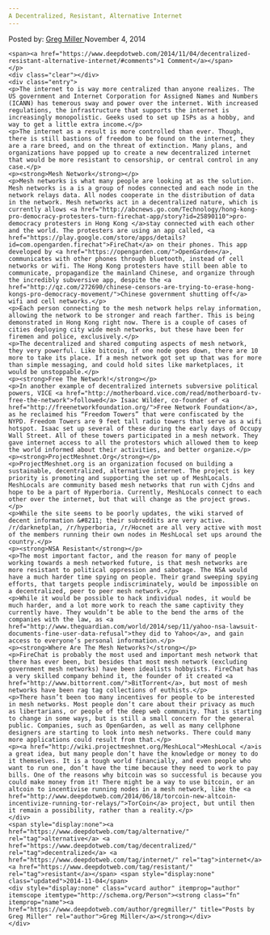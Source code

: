 ```yaml
---
A Decentralized, Resistant, Alternative Internet
---
```

<article class="post-listing post-7271 post type-post status-publish format-standard has-post-thumbnail hentry category-deepdot-news tag-alternative tag-decentralized tag-internet tag-resistant">
    <div class="post-inner">
        <span>Posted by: <a href="https://www.deepdotweb.com/author/gregmiller/" title="">Greg Miller </a></span>
    <span>November 4, 2014</span>
    
    <span><a href="https://www.deepdotweb.com/2014/11/04/decentralized-resistant-alternative-internet/#comments">1 Comment</a></span>
    </p>
    <div class="clear"></div>
    <div class="entry">
    <p>The internet to is way more centralized than anyone realizes. The US government and Internet Corporation for Assigned Names and Numbers (ICANN) has temerous sway and power over the internet. With increased regulations, the infrastructure that supports the internet is increasingly monopolistic. Geeks used to set up ISPs as a hobby, and way to get a little extra income.</p>
    <p>The internet as a result is more controlled than ever. Though, there is still bastions of freedom to be found on the internet, they are a rare breed, and on the threat of extinction. Many plans, and organizations have popped up to create a new decentralized internet that would be more resistant to censorship, or central control in any case.</p>
    <p><strong>Mesh Network</strong></p>
    <p>Mesh networks is what many people are looking at as the solution. Mesh networks is a is a group of nodes connected and each node in the network relays data. All nodes cooperate in the distribution of data in the network. Mesh networks act in a decentralized nature, which is currently allows <a href="http://abcnews.go.com/Technology/hong-kong-pro-democracy-protesters-turn-firechat-app/story?id=25890110">pro-democracy protesters in Hong Kong </a>stay connected with each other and the world. The protesters are using an app called, <a href="https://play.google.com/store/apps/details?id=com.opengarden.firechat">FireChat</a> on their phones. This app developed by <a href="https://opengarden.com/">OpenGarden</a>, communicates with other phones through bluetooth, instead of cell networks or wifi. The Hong Kong protesters have still been able to communicate, propagandize the mainland Chinese, and organize through the incredibly subversive app, despite the <a href="http://qz.com/272690/chinese-censors-are-trying-to-erase-hong-kongs-pro-democracy-movement/">Chinese government shutting off</a> wifi and cell networks.</p>
    <p>Each person connecting to the mesh network helps relay information, allowing the network to be stronger and reach farther. This is being demonstrated in Hong Kong right now. There is a couple of cases of cities deploying city wide mesh networks, but these have been for firemen and police, exclusively.</p>
    <p>The decentralized and shared computing aspects of mesh network, they very powerful. Like bitcoin, if one node goes down, there are 10 more to take its place. If a mesh network got set up that was for more than simple messaging, and could hold sites like marketplaces, it would be unstoppable.</p>
    <p><strong>Free The Network!</strong></p>
    <p>In another example of decentralized internets subversive political powers, VICE <a href="http://motherboard.vice.com/read/motherboard-tv-free-the-network">followed</a> Isaac Wilder, co-founder of <a href="http://freenetworkfoundation.org/">Free Network Foundation</a>, as he reclaimed his “Freedom Towers” that were confiscated by the NYPD. Freedom Towers are 9 feet tall radio towers that serve as a wifi hotspot. Isaac set up several of these during the early days of Occupy Wall Street. All of these towers participated in a mesh network. They gave internet access to all the protestors which allowed them to keep the world informed about their activities, and better organize.</p>
    <p><strong>ProjectMeshnet.Org</strong></p>
    <p>ProjectMeshnet.org is an organization focused on building a sustainable, decentralized, alternative internet. The project is key priority is promoting and supporting the set up of MeshLocals. MeshLocals are community based mesh networks that run with Cjdns and hope to be a part of Hyperboria. Currently, MeshLocals connect to each other over the internet, but that will change as the project grows.</p>
    <p>While the site seems to be poorly updates, the wiki starved of decent information &#8211; their subreddits are very active. /r/darknetplan, /r/hyperboria, /r/Hocnet are all very active with most of the members running their own nodes in MeshLocal set ups around the country.</p>
    <p><strong>NSA Resistant</strong></p>
    <p>The most important factor, and the reason for many of people working towards a mesh networked future, is that mesh networks are more resistant to political oppression and sabotage. The NSA would have a much harder time spying on people. Their grand sweeping spying efforts, that targets people indiscriminately, would be impossible on a decentralized, peer to peer mesh network.</p>
    <p>While it would be possible to hack individual nodes, it would be much harder, and a lot more work to reach the same captivity they currently have. They wouldn’t be able to the bend the arms of the companies with the law, as <a href="http://www.theguardian.com/world/2014/sep/11/yahoo-nsa-lawsuit-documents-fine-user-data-refusal">they did to Yahoo</a>, and gain access to everyone’s personal information.</p>
    <p><strong>Where Are The Mesh Networks?</strong></p>
    <p>FireChat is probably the most used and important mesh network that there has ever been, but besides that most mesh network (excluding government mesh networks) have been idealists hobbyists. FireChat has a very skilled company behind it, the founder of it created <a href="http://www.bittorrent.com/">BitTorrent</a>, but most of mesh networks have been rag tag collections of euthists.</p>
    <p>There hasn’t been too many incentives for people to be interested in mesh networks. Most people don’t care about their privacy as much as libertarians, or people of the deep web community. That is starting to change in some ways, but is still a small concern for the general public. Companies, such as OpenGarden, as well as many cellphone designers are starting to look into mesh networks. There could many more applications could result from that.</p>
    <p><a href="http://wiki.projectmeshnet.org/MeshLocal">MeshLocal </a>is a great idea, but many people don’t have the knowledge or money to do it themselves. It is a tough world financially, and even people who want to run one, don’t have the time because they need to work to pay bills. One of the reasons why bitcoin was so successful is because you could make money from it! There might be a way to use bitcoin, or an altcoin to incentivise running nodes in a mesh network, like the <a href="http://www.deepdotweb.com/2014/06/18/torcoin-new-altcoin-incentivize-running-tor-relays/">TorCoin</a> project, but until then it remain a possibility, rather than a reality.</p>
    </div>
    <span style="display:none"><a href="https://www.deepdotweb.com/tag/alternative/" rel="tag">alternative</a> <a href="https://www.deepdotweb.com/tag/decentralized/" rel="tag">decentralized</a> <a href="https://www.deepdotweb.com/tag/internet/" rel="tag">internet</a> <a href="https://www.deepdotweb.com/tag/resistant/" rel="tag">resistant</a></span> <span style="display:none" class="updated">2014-11-04</span>
    <div style="display:none" class="vcard author" itemprop="author" itemscope itemtype="http://schema.org/Person"><strong class="fn" itemprop="name"><a href="https://www.deepdotweb.com/author/gregmiller/" title="Posts by Greg Miller" rel="author">Greg Miller</a></strong></div>
    </div>
</article>

